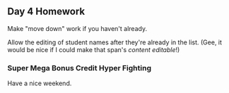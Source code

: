 ## Day 4 Homework

Make "move down" work if you haven't already.

Allow the editing of student names after they're already in the list. (Gee, it would be nice if I could make that span's _content editable_!)

### Super Mega Bonus Credit Hyper Fighting

Have a nice weekend.
